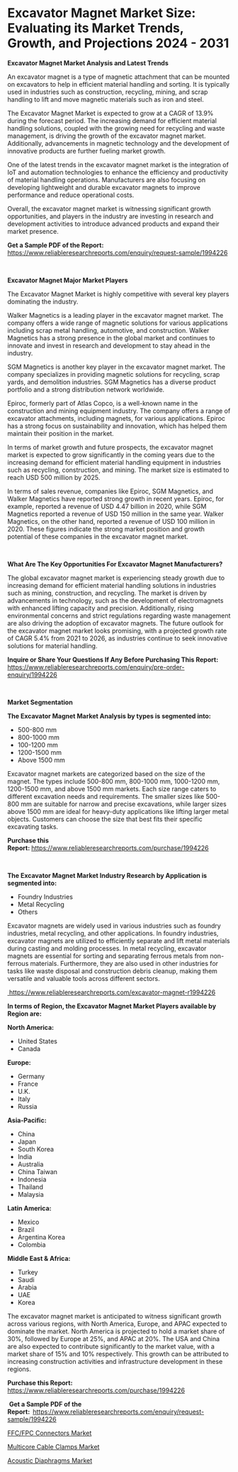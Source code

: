 <p><h1>Excavator Magnet Market Size: Evaluating its Market Trends, Growth, and Projections 2024 - 2031</h1></p><p><strong>Excavator Magnet Market Analysis and Latest Trends</strong></p>
<p><p>An excavator magnet is a type of magnetic attachment that can be mounted on excavators to help in efficient material handling and sorting. It is typically used in industries such as construction, recycling, mining, and scrap handling to lift and move magnetic materials such as iron and steel.</p><p>The Excavator Magnet Market is expected to grow at a CAGR of 13.9% during the forecast period. The increasing demand for efficient material handling solutions, coupled with the growing need for recycling and waste management, is driving the growth of the excavator magnet market. Additionally, advancements in magnetic technology and the development of innovative products are further fueling market growth.</p><p>One of the latest trends in the excavator magnet market is the integration of IoT and automation technologies to enhance the efficiency and productivity of material handling operations. Manufacturers are also focusing on developing lightweight and durable excavator magnets to improve performance and reduce operational costs.</p><p>Overall, the excavator magnet market is witnessing significant growth opportunities, and players in the industry are investing in research and development activities to introduce advanced products and expand their market presence.</p></p>
<p><strong>Get a Sample PDF of the Report:&nbsp;</strong> <a href="https://www.reliableresearchreports.com/enquiry/request-sample/1994226">https://www.reliableresearchreports.com/enquiry/request-sample/1994226</a></p>
<p>&nbsp;</p>
<p><strong>Excavator Magnet Major Market Players</strong></p>
<p><p>The Excavator Magnet Market is highly competitive with several key players dominating the industry. </p><p>Walker Magnetics is a leading player in the excavator magnet market. The company offers a wide range of magnetic solutions for various applications including scrap metal handling, automotive, and construction. Walker Magnetics has a strong presence in the global market and continues to innovate and invest in research and development to stay ahead in the industry.</p><p>SGM Magnetics is another key player in the excavator magnet market. The company specializes in providing magnetic solutions for recycling, scrap yards, and demolition industries. SGM Magnetics has a diverse product portfolio and a strong distribution network worldwide.</p><p>Epiroc, formerly part of Atlas Copco, is a well-known name in the construction and mining equipment industry. The company offers a range of excavator attachments, including magnets, for various applications. Epiroc has a strong focus on sustainability and innovation, which has helped them maintain their position in the market.</p><p>In terms of market growth and future prospects, the excavator magnet market is expected to grow significantly in the coming years due to the increasing demand for efficient material handling equipment in industries such as recycling, construction, and mining. The market size is estimated to reach USD 500 million by 2025.</p><p>In terms of sales revenue, companies like Epiroc, SGM Magnetics, and Walker Magnetics have reported strong growth in recent years. Epiroc, for example, reported a revenue of USD 4.47 billion in 2020, while SGM Magnetics reported a revenue of USD 150 million in the same year. Walker Magnetics, on the other hand, reported a revenue of USD 100 million in 2020. These figures indicate the strong market position and growth potential of these companies in the excavator magnet market.</p></p>
<p>&nbsp;</p>
<p><strong>What Are The Key Opportunities For Excavator Magnet Manufacturers?</strong></p>
<p><p>The global excavator magnet market is experiencing steady growth due to increasing demand for efficient material handling solutions in industries such as mining, construction, and recycling. The market is driven by advancements in technology, such as the development of electromagnets with enhanced lifting capacity and precision. Additionally, rising environmental concerns and strict regulations regarding waste management are also driving the adoption of excavator magnets. The future outlook for the excavator magnet market looks promising, with a projected growth rate of CAGR 5.4% from 2021 to 2026, as industries continue to seek innovative solutions for material handling.</p></p>
<p><strong>Inquire or Share Your Questions If Any Before Purchasing This Report:</strong> <a href="https://www.reliableresearchreports.com/enquiry/pre-order-enquiry/1994226">https://www.reliableresearchreports.com/enquiry/pre-order-enquiry/1994226</a></p>
<p>&nbsp;</p>
<p><strong>Market Segmentation</strong></p>
<p><strong>The Excavator Magnet Market Analysis by types is segmented into:</strong></p>
<p><ul><li>500-800 mm</li><li>800-1000 mm</li><li>100-1200 mm</li><li>1200-1500 mm</li><li>Above 1500 mm</li></ul></p>
<p><p>Excavator magnet markets are categorized based on the size of the magnet. The types include 500-800 mm, 800-1000 mm, 1000-1200 mm, 1200-1500 mm, and above 1500 mm markets. Each size range caters to different excavation needs and requirements. The smaller sizes like 500-800 mm are suitable for narrow and precise excavations, while larger sizes above 1500 mm are ideal for heavy-duty applications like lifting larger metal objects. Customers can choose the size that best fits their specific excavating tasks.</p></p>
<p><strong>Purchase this Report:&nbsp;</strong><a href="https://www.reliableresearchreports.com/purchase/1994226">https://www.reliableresearchreports.com/purchase/1994226</a></p>
<p>&nbsp;</p>
<p><strong>The Excavator Magnet Market Industry Research by Application is segmented into:</strong></p>
<p><ul><li>Foundry Industries</li><li>Metal Recycling</li><li>Others</li></ul></p>
<p><p>Excavator magnets are widely used in various industries such as foundry industries, metal recycling, and other applications. In foundry industries, excavator magnets are utilized to efficiently separate and lift metal materials during casting and molding processes. In metal recycling, excavator magnets are essential for sorting and separating ferrous metals from non-ferrous materials. Furthermore, they are also used in other industries for tasks like waste disposal and construction debris cleanup, making them versatile and valuable tools across different sectors.</p></p>
<p><a href="https://www.reliableresearchreports.com/excavator-magnet-r1994226">&nbsp;https://www.reliableresearchreports.com/excavator-magnet-r1994226</a></p>
<p><strong>In terms of Region, the Excavator Magnet Market Players available by Region are:</strong></p>
<p>
    <p> <strong> North America: </strong>
        <ul>
            <li>United States</li>
            <li>Canada</li>
        </ul>
        </p> 
    <p> <strong> Europe: </strong>
        <ul>
            <li>Germany</li>
            <li>France</li>
            <li>U.K.</li>
            <li>Italy</li>
            <li>Russia</li>
        </ul>
        </p> 
    <p> <strong> Asia-Pacific: </strong>
        <ul>
            <li>China</li>
            <li>Japan</li>
            <li>South Korea</li>
            <li>India</li>
            <li>Australia</li>
            <li>China Taiwan</li>
            <li>Indonesia</li>
            <li>Thailand</li>
            <li>Malaysia</li>
        </ul>
        </p> 
    <p> <strong> Latin America: </strong>
        <ul>
            <li>Mexico</li>
            <li>Brazil</li>
            <li>Argentina Korea</li>
            <li>Colombia</li>
        </ul>
        </p> 
    <p> <strong> Middle East & Africa: </strong>
        <ul>
            <li>Turkey</li>
            <li>Saudi</li>
            <li>Arabia</li>
            <li>UAE</li>
            <li>Korea</li>
        </ul>
    </p>
    </p>
<p><p>The excavator magnet market is anticipated to witness significant growth across various regions, with North America, Europe, and APAC expected to dominate the market. North America is projected to hold a market share of 30%, followed by Europe at 25%, and APAC at 20%. The USA and China are also expected to contribute significantly to the market value, with a market share of 15% and 10% respectively. This growth can be attributed to increasing construction activities and infrastructure development in these regions.</p></p>
<p><strong>Purchase this Report: </strong><a href="https://www.reliableresearchreports.com/purchase/1994226">https://www.reliableresearchreports.com/purchase/1994226</a></p>
<p>&nbsp;<strong>Get a Sample PDF of the Report:&nbsp;&nbsp;</strong><a href="https://www.reliableresearchreports.com/enquiry/request-sample/1994226">https://www.reliableresearchreports.com/enquiry/request-sample/1994226</a></p>
<p><strong></strong></p>
<p><p><a href="https://www.linkedin.com/pulse/analyzing-ffcfpc-connectors-market-global-industry-perspective-qy1te?trackingId=sdo9bMrqa042JltMzuvvvA%3D%3D">FFC/FPC Connectors Market</a></p><p><a href="https://www.linkedin.com/pulse/multicore-cable-clamps-market-size-reveals-best-marketing-channels-yk35e?trackingId=c5lH0FxYaveRsZm5BbAwUQ%3D%3D">Multicore Cable Clamps Market</a></p><p><a href="https://www.linkedin.com/pulse/acoustic-diaphragms-market-trends-analysis-forecasted-period-oyuhe?trackingId=OHjr8J8DY%2FZcwLYHSKBfDw%3D%3D">Acoustic Diaphragms Market</a></p></p>